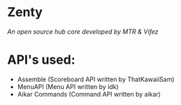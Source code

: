 # Zenty
_An open source hub core developed by MTR & Vifez_

# API's used:
 - Assemble (Scoreboard API written by ThatKawaiiSam)
 - MenuAPI (Menu API written by idk)
 - Aikar Commands (Command API written by aikar)